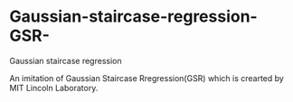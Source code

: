 # Gaussian-staircase-regression-GSR-
Gaussian staircase regression

An imitation of Gaussian Staircase Rregression(GSR) which is crearted by MIT Lincoln Laboratory.

